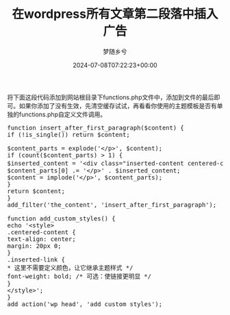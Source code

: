 ﻿---
title: 在wordpress所有文章第二段落中插入广告
author: 梦随乡兮
type: post
date: 2024-07-08T07:22:23+00:00
url: /wordpress-post-ad.html
views:
  - 244
categories:
  - 笔记
tags:
  - wordpress
  - 广告位
  - 文章

slug: "wordpress-post-ad"
---
将下面这段代码添加到网站根目录下functions.php文件中，添加到文件的最后即可。如果你添加了没有生效，先清空缓存试试，再看看你使用的主题模板是否有单独的functions.php自定义文件调用。

<pre>function insert_after_first_paragraph($content) {
if (!is_single()) return $content;

$content_parts = explode('&lt;/p&gt;', $content);
if (count($content_parts) &gt; 1) {
$inserted_content = '&lt;div class="inserted-content centered-content"&gt;这里改成你的广告代码或超链接&lt;/div&gt;';
$content_parts[0] .= '&lt;/p&gt;' . $inserted_content;
$content = implode('&lt;/p&gt;', $content_parts);
}
return $content;
}
add_filter('the_content', 'insert_after_first_paragraph');

function add_custom_styles() {
echo '&lt;style&gt;
.centered-content {
text-align: center;
margin: 20px 0;
}
.inserted-link {
* 这里不需要定义颜色，让它继承主题样式 */
font-weight: bold; /* 可选：使链接更明显 */
}
&lt;/style&gt;';
}
add_action('wp_head', 'add_custom_styles');</pre>

&nbsp;
